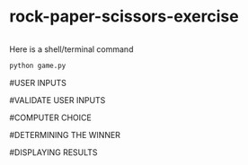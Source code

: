 # rock-paper-scissors-exercise
``` python game.py
```

Here is a shell/terminal command
```sh
python game.py
```



#USER INPUTS



#VALIDATE USER INPUTS



#COMPUTER CHOICE




#DETERMINING THE WINNER



#DISPLAYING RESULTS
